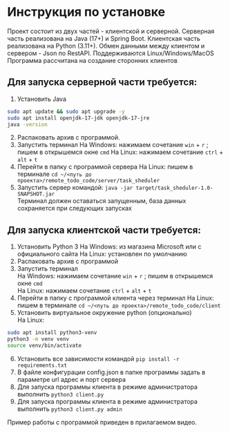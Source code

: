# Инструкция по установке

Проект состоит из двух частей - клиентской и серверной.
Серверная часть реализована на Java (17+) и Spring Boot.
Клиентская часть реализована на Python (3.11+). 
Обмен данными между клиентом и сервером - Json по RestAPI.
Поддерживаются Linux/Windows/MacOS
Программа рассчитана на создание сторонних клиентов

## Для запуска серверной части требуется:
1. Установить Java  
```bash
sudo apt update && sudo apt upgrade -y
sudo apt install openjdk-17-jdk openjdk-17-jre
java -version
```
2. Распаковать архив с программой.
3. Запустить терминал
На Windows: нажимаем сочетание `win` + `r` ; пишем в открышемся окне `cmd`
На Linux: нажимаем сочетание `ctrl` + `alt` + `t`
4. Перейти в папку с программой сервера
На Linux: пишем в терминале `cd ~/<путь до проекта>/remote_todo_code/server/task_sheduler`  
5. Запустить сервер командой: `java -jar target/task_sheduler-1.0-SNAPSHOT.jar`  
Терминал должен оставаться запущенным, база данных сохраняется при следующих запусках

## Для запуска клиентской части требуется:
1. Установить Python 3
На Windows: из магазина Microsoft или с официального сайта
На Linux: установлен по умолчанию
2. Распаковать архив с программой
3. Запустить терминал  
На Windows: нажимаем сочетание `win` + `r` ; пишем в открышемся окне `cmd`  
На Linux: нажимаем сочетание `ctrl` + `alt` + `t`
4. Перейти в папку с программой клиента через терминал
На Linux: пишем в терминале `cd ~/<путь до проекта>/remote_todo_code/client`    
5. Установить виртуальное окружение python (опционально)  
На Linux:
```bash
sudo apt install python3-venv
python3 -m venv venv
source venv/bin/activate
```
6. Установить все зависимости командой `pip install -r requirements.txt`
8. В файле конфигурации config.json в папке программы задать в параметре url адрес и порт сервера
8. Для запуска программы клиента в режиме администратора выполнить `python3 client.py`
9. Для запуска программы клиента в режиме администратора выполнить `python3 client.py admin`

Пример работы с программой приведен в прилагаемом видео. 


  
